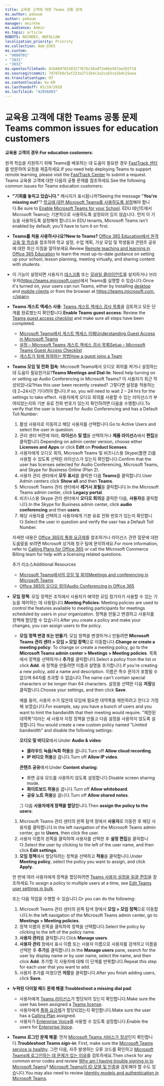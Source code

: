 ```yaml
---
title: 교육용 고객에 대한 Teams 공통 문제
ms.author: pebaum
author: pebaum
manager: mnirkhe
ms.audience: Admin
ms.topic: article
ROBOTS: NOINDEX, NOFOLLOW
localization_priority: Priority
ms.collection: Adm_O365
ms.custom:
- "9000701"
- "3831"
- "3832"
ms.openlocfilehash: 81b80d76530327767bc58adf2e06e5b7ae265f18
ms.sourcegitcommit: 7d787b8c5af223e2711b4c2a2ca55ce2bdc25aea
ms.translationtype: HT
ms.contentlocale: ko-KR
ms.lasthandoff: 03/19/2020
ms.locfileid: "42856803"
---
```

# <a name="teams-common-issues-for-education-customers"></a><span data-ttu-id="fa698-102">교육용 고객에 대한 Teams 공통 문제</span><span class="sxs-lookup"><span data-stu-id="fa698-102">Teams common issues for education customers</span></span>

<span data-ttu-id="fa698-103">**교육용 고객의 경우**:</span><span class="sxs-lookup"><span data-stu-id="fa698-103">**For education customers**:</span></span>

<span data-ttu-id="fa698-104">원격 학습을 지원하기 위해 Teams를 배포하는 데 도움이 필요한 경우 [FastTrack 센터](https://www.microsoft.com/fasttrack)를 방문하여 요청을 제출하세요.</span><span class="sxs-lookup"><span data-stu-id="fa698-104">If you need help deploying Teams to support remote learning, please visit the [FastTrack Center](https://www.microsoft.com/fasttrack) to submit a request.</span></span> <span data-ttu-id="fa698-105">Teams 교육용 고객에 대한 다음의 공통 문제를 참조하세요.</span><span class="sxs-lookup"><span data-stu-id="fa698-105">See the following common issues for Teams education customers:</span></span>

- <span data-ttu-id="fa698-106">**"기회를 놓치고 있습니다."** 메시지가 표시됩니까?</span><span class="sxs-lookup"><span data-stu-id="fa698-106">Seeing the message "**You're missing out!**"?</span></span> <span data-ttu-id="fa698-107">[학교에 대한 Microsoft Teams를 사용하도록 설정](https://docs.microsoft.com/microsoft-365/education/intune-edu-trial/enable-microsoft-teams)해야 합니다.</span><span class="sxs-lookup"><span data-stu-id="fa698-107">Be sure to [Enable Microsoft Teams for your School](https://docs.microsoft.com/microsoft-365/education/intune-edu-trial/enable-microsoft-teams).</span></span> <span data-ttu-id="fa698-108">EDU 테넌트에서 Microsoft Teams는 기본적으로 사용하도록 설정되어 있지 않습니다. 먼저 이 기능을 사용하도록 설정해야 합니다.</span><span class="sxs-lookup"><span data-stu-id="fa698-108">In EDU tenants, Microsoft Teams isn't enabled by default; you'll have to turn it on first.</span></span>

- <span data-ttu-id="fa698-109">**Teams를 처음 사용하시나요?**</span><span class="sxs-lookup"><span data-stu-id="fa698-109">**New to Teams?**</span></span> <span data-ttu-id="fa698-110">[Office 365 Education에서 원격 교육 및 학습](https://support.office.com/article/remote-teaching-and-learning-in-office-365-education-f651ccae-7b65-478b-8366-51bb884025c4)을 참조하여 학교 설정, 수업 계획, 가상 모임 및 학생들과 콘텐츠 공유에 대한 최신 지침을 알아보세요.</span><span class="sxs-lookup"><span data-stu-id="fa698-110">Review [Remote teaching and learning in Office 365 Education](https://support.office.com/article/remote-teaching-and-learning-in-office-365-education-f651ccae-7b65-478b-8366-51bb884025c4) to learn the most up-to-date guidance on setting up your school, lesson planning, meeting virtually, and sharing content with students.</span></span>

- <span data-ttu-id="fa698-111">이 기능이 설정되면 사용자가 [데스크톱](https://docs.microsoft.com/MicrosoftTeams/get-clients#desktop-client) 또는 [모바일 클라이언트](https://docs.microsoft.com/MicrosoftTeams/get-clients#mobile-clients)를 설치하거나 브라우저(https://teams.microsoft.com)에서 Teams를 실행할 수 있습니다.</span><span class="sxs-lookup"><span data-stu-id="fa698-111">Once it's turned on, your users can run Teams, either by installing [desktop](https://docs.microsoft.com/MicrosoftTeams/get-clients#desktop-client) and [mobile clients](https://docs.microsoft.com/MicrosoftTeams/get-clients#mobile-clients) or from the browser at https://teams.microsoft.com.</span></span>

- <span data-ttu-id="fa698-112">**Teams 게스트 액세스 사용**: [Teams 게스트 액세스 검사 목록](https://docs.microsoft.com/microsoftteams/guest-access-checklist)을 검토하고 모든 단계를 완료했는지 확인합니다.</span><span class="sxs-lookup"><span data-stu-id="fa698-112">**Enable Teams guest access**: Review the [Teams guest access checklist](https://docs.microsoft.com/microsoftteams/guest-access-checklist) and make sure all steps have been completed.</span></span>
    - [<span data-ttu-id="fa698-113">Microsoft Teams에서 게스트 액세스 이해</span><span class="sxs-lookup"><span data-stu-id="fa698-113">Understanding Guest Access in Microsoft Teams</span></span>](https://docs.microsoft.com/microsoftteams/guest-access)
    - [<span data-ttu-id="fa698-114">설정 – Microsoft Teams 게스트 액세스 검사 목록</span><span class="sxs-lookup"><span data-stu-id="fa698-114">Setup – Microsoft Teams Guest Access Checklist</span></span>](https://docs.microsoft.com/microsoftteams/guest-access-checklist)
    - [<span data-ttu-id="fa698-115">게스트가 팀에 참여하는 방법</span><span class="sxs-lookup"><span data-stu-id="fa698-115">How a guest joins a Team</span></span>](https://docs.microsoft.com/microsoftteams/guest-joins)

- <span data-ttu-id="fa698-116">**Teams 모임 및 전화 접속**: Microsoft Teams에서 오디오 회의를 켜거나 설정하는 데 도움이 필요한가요?</span><span class="sxs-lookup"><span data-stu-id="fa698-116">**Teams Meetings and Dial-In**: Need help turning on or setting up Audio Conferencing in Microsoft Teams?</span></span> <span data-ttu-id="fa698-117">이 사용자가 최근 작성되었나요?</span><span class="sxs-lookup"><span data-stu-id="fa698-117">Has this user been recently created?</span></span> <span data-ttu-id="fa698-118">그렇다면 설정을 적용하는 데 2~24시간 기다려야 합니다.</span><span class="sxs-lookup"><span data-stu-id="fa698-118">If so, you will need to wait 2 – 24 hrs for the settings to take effect.</span></span> <span data-ttu-id="fa698-119">사용자에게 오디오 회의를 사용할 수 있는 라이선스가 부여되었는지와 기본 유료 전화 번호가 있는지 확인하려면 다음을 수행합니다.</span><span class="sxs-lookup"><span data-stu-id="fa698-119">To verify that the user is licensed for Audio Conferencing and has a Default Toll Number:</span></span>
    1. <span data-ttu-id="fa698-120">활성 사용자로 이동하고 해당 사용자를 선택합니다.</span><span class="sxs-lookup"><span data-stu-id="fa698-120">Go to Active Users and select the user in question.</span></span>
    2. <span data-ttu-id="fa698-121">관리 센터 버전에 따라, **라이선스 및 앱**을 선택하거나 **제품 라이선스**에서 **편집**을 클릭합니다.</span><span class="sxs-lookup"><span data-stu-id="fa698-121">Depending on admin center version, choose either **Licenses and Apps** or click **Edit** on **Product licenses**.</span></span>
    3. <span data-ttu-id="fa698-122">사용자에게 오디오 회의, Microsoft Teams 및 비즈니스용 Skype(플랜 2)를 사용할 수 있도록 선택된 라이선스가 있는지 확인합니다.</span><span class="sxs-lookup"><span data-stu-id="fa698-122">Confirm that the user has licenses selected for Audio Conferencing, Microsoft Teams, and Skype for Business Online (Plan 2).</span></span>
    4. <span data-ttu-id="fa698-123">사용자 관리 센터에서 **모두 표시**를 클릭한 다음 **Teams**를 클릭합니다.</span><span class="sxs-lookup"><span data-stu-id="fa698-123">User Admin centers click **Show all** and then **Teams**.</span></span>
    5. <span data-ttu-id="fa698-124">Microsoft Teams 관리 센터에서 **레거시 포털**을 클릭합니다.</span><span class="sxs-lookup"><span data-stu-id="fa698-124">In the Microsoft Teams admin center, click **Legacy portal**.</span></span>
    6. <span data-ttu-id="fa698-125">비즈니스용 Skype 관리 센터에서 **오디오 회의**를 클릭한 다음, **사용자**를 클릭합니다.</span><span class="sxs-lookup"><span data-stu-id="fa698-125">In the Skype for Business admin center, click **audio conferencing** and then **users**.</span></span>
    7. <span data-ttu-id="fa698-126">해당 사용자를 선택하고 사용자에게 기본 유료 전화 번호가 있는지 확인합니다.</span><span class="sxs-lookup"><span data-stu-id="fa698-126">Select the user in question and verify the user has a Default Toll Number.</span></span>

    <span data-ttu-id="fa698-127">자세한 내용은 [Office 365의 통화 요금제](https://docs.microsoft.com/microsoftteams/calling-plans-for-office-365)를 참조하거나 라이선스 관련 질문에 대한 도움말을 보려면 Microsoft 상거래 청구 팀에 문의하세요.</span><span class="sxs-lookup"><span data-stu-id="fa698-127">For more information, refer to [Calling Plans for Office 365](https://docs.microsoft.com/microsoftteams/calling-plans-for-office-365) or call the Microsoft Commerce Billing team for help with a licensing related questions.</span></span>

    <span data-ttu-id="fa698-128">추가 리소스</span><span class="sxs-lookup"><span data-stu-id="fa698-128">Additional Resources</span></span>

    - [<span data-ttu-id="fa698-129">Microsoft Teams에서의 모임 및 회의</span><span class="sxs-lookup"><span data-stu-id="fa698-129">Meetings and conferencing in Microsoft Teams</span></span>](https://docs.microsoft.com/microsoftteams/deploy-meetings-microsoft-teams-landing-page)
    - [<span data-ttu-id="fa698-130">Office 365의 오디오 회의</span><span class="sxs-lookup"><span data-stu-id="fa698-130">Audio Conferencing in Office 365</span></span>](https://docs.microsoft.com/microsoftteams/audio-conferencing-in-office-365)

- <span data-ttu-id="fa698-131">**모임 정책**: 모임 정책은 조직에서 사용자가 예약한 모임 참가자가 사용할 수 있는 기능을 제어하는 데 사용됩니다.</span><span class="sxs-lookup"><span data-stu-id="fa698-131">**Meeting Policies**: Meeting policies are used to control the features available to meeting participants for meetings scheduled by users in your organization.</span></span> <span data-ttu-id="fa698-132">정책을 만들고 변경하고 사용자를 정책에 할당할 수 있습니다.</span><span class="sxs-lookup"><span data-stu-id="fa698-132">After you create a policy and make your changes, you can assign users to the policy.</span></span>

    - <span data-ttu-id="fa698-133">**모임 정책 변경 또는 만들기**: 모임 정책을 변경하거나 만들려면 **Microsoft Teams 관리 센터 > 모임 > 모임 정책**으로 이동합니다.</span><span class="sxs-lookup"><span data-stu-id="fa698-133">**Change or create a meeting policy**: To change or create a meeting policy, go to the **Microsoft Teams admin center > Meetings > Meeting policies**.</span></span> <span data-ttu-id="fa698-134">목록에서 정책을 선택하거나 **추가**를 클릭합니다.</span><span class="sxs-lookup"><span data-stu-id="fa698-134">Select a policy from the list or click **Add**.</span></span> <span data-ttu-id="fa698-135">새 정책을 만들려면 이름과 설명을 추가합니다.</span><span class="sxs-lookup"><span data-stu-id="fa698-135">If you're creating a new policy, add a name and description.</span></span> <span data-ttu-id="fa698-136">이름은 특수 문자가 포함될 수 없으며 64자를 초과할 수 없습니다.</span><span class="sxs-lookup"><span data-stu-id="fa698-136">The name can't contain special characters or be longer than 64 characters.</span></span> <span data-ttu-id="fa698-137">설정을 선택한 다음 **저장**을 클릭합니다.</span><span class="sxs-lookup"><span data-stu-id="fa698-137">Choose your settings, and then click **Save**.</span></span> 
    
        <span data-ttu-id="fa698-138">예를 들어, 사용자 수가 많은데 모임에 필요한 대역폭을 제한하려고 한다고 가정해 보겠습니다.</span><span class="sxs-lookup"><span data-stu-id="fa698-138">For example, say you have a bunch of users and you want to limit the bandwidth that their meeting would require.</span></span> <span data-ttu-id="fa698-139">"제한된 대역폭"이라는 새 사용자 지정 정책을 만들고 다음 설정을 사용하지 않도록 설정합니다.</span><span class="sxs-lookup"><span data-stu-id="fa698-139">You would create a new custom policy named "Limited bandwidth" and disable the following settings:</span></span>

        <span data-ttu-id="fa698-140">**오디오 및 비디오**에서:</span><span class="sxs-lookup"><span data-stu-id="fa698-140">Under **Audio & video**:</span></span>
        - <span data-ttu-id="fa698-141">**클라우드 녹음/녹화 허용**을 끕니다.</span><span class="sxs-lookup"><span data-stu-id="fa698-141">Turn off **Allow cloud recording**.</span></span>
        - <span data-ttu-id="fa698-142">**IP 비디오 허용**을 끕니다.</span><span class="sxs-lookup"><span data-stu-id="fa698-142">Turn off **Allow IP video**.</span></span>

        <span data-ttu-id="fa698-143">**콘텐츠 공유**에서:</span><span class="sxs-lookup"><span data-stu-id="fa698-143">Under **Content sharing**:</span></span>

        - <span data-ttu-id="fa698-144">화면 공유 모드를 사용하지 않도록 설정합니다.</span><span class="sxs-lookup"><span data-stu-id="fa698-144">Disable screen sharing mode.</span></span>
        - <span data-ttu-id="fa698-145">**화이트보드 허용**을 끕니다.</span><span class="sxs-lookup"><span data-stu-id="fa698-145">Turn off **Allow whiteboard**.</span></span>
        - <span data-ttu-id="fa698-146">**공유 노트 허용**을 끕니다.</span><span class="sxs-lookup"><span data-stu-id="fa698-146">Turn off **Allow shared notes**.</span></span>

        <span data-ttu-id="fa698-147">그 다음 **사용자에게 정책을 할당**합니다.</span><span class="sxs-lookup"><span data-stu-id="fa698-147">Then **assign the policy to the users**:</span></span>

    1. <span data-ttu-id="fa698-148">Microsoft Teams 관리 센터의 왼쪽 탐색 창에서 **사용자**로 이동한 후 해당 사용자를 클릭합니다.</span><span class="sxs-lookup"><span data-stu-id="fa698-148">In the left navigation of the Microsoft Teams admin center, go to **Users**, then click the user.</span></span>
    2. <span data-ttu-id="fa698-149">사용자 이름의 왼쪽을 클릭하여 사용자를 선택한 후 **설정 편집**을 클릭합니다.</span><span class="sxs-lookup"><span data-stu-id="fa698-149">Select the user by clicking to the left of the user name, and then click **Edit settings**.</span></span>
    3. <span data-ttu-id="fa698-150">**모임 정책**에서 할당하려는 정책을 선택하고 **적용**을 클릭합니다.</span><span class="sxs-lookup"><span data-stu-id="fa698-150">Under **Meeting policy**, select the policy you want to assign, and click **Apply**.</span></span>

    <span data-ttu-id="fa698-151">한 번에 여러 사용자에게 정책을 할당하려면 [Teams 사용자 설정을 일괄 편집](https://docs.microsoft.com/microsoftteams/edit-user-settings-in-bulk)을 참조하세요.</span><span class="sxs-lookup"><span data-stu-id="fa698-151">To assign a policy to multiple users at a time, see [Edit Teams user settings in bulk](https://docs.microsoft.com/microsoftteams/edit-user-settings-in-bulk).</span></span>

    <span data-ttu-id="fa698-152">또는 다음 작업을 수행할 수 있습니다.</span><span class="sxs-lookup"><span data-stu-id="fa698-152">Or you can do the following:</span></span>
    1. <span data-ttu-id="fa698-153">Microsoft Teams 관리 센터의 왼쪽 탐색 창에서 **모임 > 모임 정책**으로 이동합니다.</span><span class="sxs-lookup"><span data-stu-id="fa698-153">In the left navigation of the Microsoft Teams admin center, go to **Meetings > Meeting policies**.</span></span>
    2. <span data-ttu-id="fa698-154">정책 이름의 왼쪽을 클릭하여 정책을 선택합니다.</span><span class="sxs-lookup"><span data-stu-id="fa698-154">Select the policy by clicking to the left of the policy name.</span></span>
    3. <span data-ttu-id="fa698-155">**사용자 관리**를 클릭합니다.</span><span class="sxs-lookup"><span data-stu-id="fa698-155">Click **Manage users**.</span></span>
    4. <span data-ttu-id="fa698-156">**사용자 관리** 창에서 표시 이름 또는 사용자 이름으로 사용자를 검색하고 이름을 선택한 후 **추가**를 클릭합니다.</span><span class="sxs-lookup"><span data-stu-id="fa698-156">In the **Manage users** pane, search for the user by display name or by user name, select the name, and then click **Add**.</span></span> <span data-ttu-id="fa698-157">추가할 각 사용자에 대해 이 단계를 반복합니다.</span><span class="sxs-lookup"><span data-stu-id="fa698-157">Repeat this step for each user that you want to add.</span></span>
    5. <span data-ttu-id="fa698-158">사용자 추가를 마쳤으면 **저장**을 클릭합니다.</span><span class="sxs-lookup"><span data-stu-id="fa698-158">After you finish adding users, click **Save**.</span></span>

- <span data-ttu-id="fa698-159">**누락된 다이얼 패드 문제 해결**:</span><span class="sxs-lookup"><span data-stu-id="fa698-159">**Troubleshoot a missing dial pad**:</span></span>
    - <span data-ttu-id="fa698-160">사용자에게 [Teams 라이선스](https://docs.microsoft.com/MicrosoftTeams/assign-teams-licenses)가 할당되어 있는지 확인합니다.</span><span class="sxs-lookup"><span data-stu-id="fa698-160">Make sure the user has been assigned a [Teams license](https://docs.microsoft.com/MicrosoftTeams/assign-teams-licenses).</span></span>
    - <span data-ttu-id="fa698-161">사용자에게 [통화 요금제](https://docs.microsoft.com/MicrosoftTeams/calling-plan-landing-page)가 할당되었는지 확인합니다.</span><span class="sxs-lookup"><span data-stu-id="fa698-161">Make sure the user has a [Calling Plan](https://docs.microsoft.com/MicrosoftTeams/calling-plan-landing-page) assigned.</span></span>
    - <span data-ttu-id="fa698-162">사용자가 [Enterprise Voice](https://docs.microsoft.com/skypeforbusiness/skype-for-business-hybrid-solutions/plan-your-phone-system-cloud-pbx-solution/enable-users-for-enterprise-voice-online-and-phone-system-voicemail#to-enable-your-users-for-phone-system-in-office-365-voice-and-voicemail)를 사용할 수 있도록 설정합니다.</span><span class="sxs-lookup"><span data-stu-id="fa698-162">Enable the users for [Enterprise Voice](https://docs.microsoft.com/skypeforbusiness/skype-for-business-hybrid-solutions/plan-your-phone-system-cloud-pbx-solution/enable-users-for-enterprise-voice-online-and-phone-system-voicemail#to-enable-your-users-for-phone-system-in-office-365-voice-and-voicemail).</span></span>

- <span data-ttu-id="fa698-163">**Teams 로그인 문제 해결**: 먼저 [Microsoft Teams 서비스가 정상](https://admin.microsoft.com/Adminportal/Home?source=applauncher#/servicehealth)인지 확인합니다.</span><span class="sxs-lookup"><span data-stu-id="fa698-163">**Troubleshoot Teams sign-in**: First, make sure the [Microsoft Teams service is healthy](https://admin.microsoft.com/Adminportal/Home?source=applauncher#/servicehealth).</span></span> <span data-ttu-id="fa698-164">그런 다음, 자주 발생하는 오류 코드를 확인하고 [Microsoft Teams에 로그인하는 데 문제가 있는 이유](https://support.office.com/article/a02f683b-61a3-4008-9447-ee60c5593b0f)를 검토하세요.</span><span class="sxs-lookup"><span data-stu-id="fa698-164">Then check for any common error codes and review [Why am I having trouble signing in to Microsoft Teams](https://support.office.com/article/a02f683b-61a3-4008-9447-ee60c5593b0f)?</span></span> <span data-ttu-id="fa698-165">[Microsoft Teams의 ID 모델 및 인증](https://docs.microsoft.com/MicrosoftTeams/identify-models-authentication)을 검토해야 할 수도 있습니다.</span><span class="sxs-lookup"><span data-stu-id="fa698-165">You may also need to review [Identity models and authentication in Microsoft Teams](https://docs.microsoft.com/MicrosoftTeams/identify-models-authentication).</span></span>
